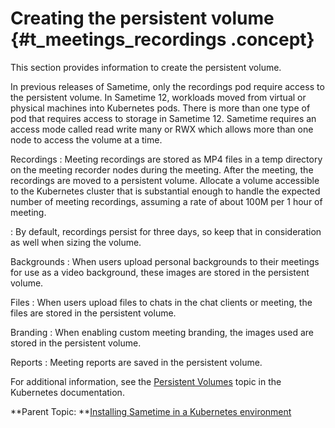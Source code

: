 # Creating the persistent volume {#t_meetings_recordings .concept}

This section provides information to create the persistent volume.

In previous releases of Sametime, only the recordings pod require access to the persistent volume. In Sametime 12, workloads moved from virtual or physical machines into Kubernetes pods. There is more than one type of pod that requires access to storage in Sametime 12. Sametime requires an access mode called read write many or RWX which allows more than one node to access the volume at a time.

Recordings
:   Meeting recordings are stored as MP4 files in a temp directory on the meeting recorder nodes during the meeting. After the meeting, the recordings are moved to a persistent volume. Allocate a volume accessible to the Kubernetes cluster that is substantial enough to handle the expected number of meeting recordings, assuming a rate of about 100M per 1 hour of meeting.

:   By default, recordings persist for three days, so keep that in consideration as well when sizing the volume.

Backgrounds
:   When users upload personal backgrounds to their meetings for use as a video background, these images are stored in the persistent volume.

Files
:   When users upload files to chats in the chat clients or meeting, the files are stored in the persistent volume.

Branding
:   When enabling custom meeting branding, the images used are stored in the persistent volume.

Reports
:   Meeting reports are saved in the persistent volume.

For additional information, see the [Persistent Volumes](https://kubernetes.io/docs/concepts/storage/persistent-volumes/#access-modes) topic in the Kubernetes documentation.

**Parent Topic: **[Installing Sametime in a Kubernetes environment](installation_sametime_kubernetes.md)


